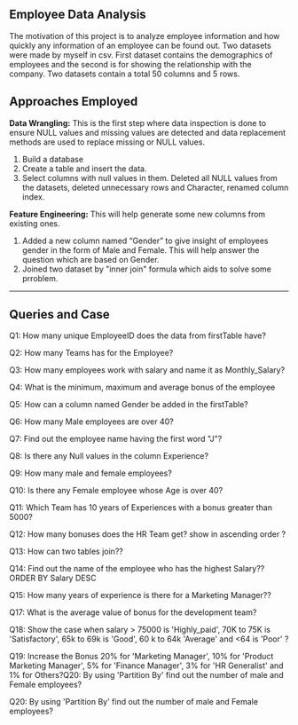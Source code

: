 ## Employee Data Analysis

The motivation of this project is to analyze employee information and how quickly any information of an employee can be found out. Two datasets were made by myself in csv. First dataset contains the demographics of employees and the second is for showing the relationship with the company. Two datasets contain a total 50 columns and 5 rows.

## Approaches Employed

**Data Wrangling:** This is the first step where data inspection is done to ensure NULL values and missing values are detected and data replacement methods are used to replace missing or NULL values.
1. Build a database
2. Create a table and insert the data.
3. Select columns with null values in them. Deleted all NULL values from the datasets, deleted unnecessary rows and Character, renamed column index.

**Feature Engineering:** This will help generate some new columns from existing ones.  

1. Added a new column named “Gender” to give insight of employees gender in the form of Male and Female. This will help answer the question which are based on Gender.
2. Joined two dataset by "inner join" formula which aids to solve some prroblem.
*********************************************************************************************************
## Queries and Case 

Q1: How many unique EmployeeID does the data from firstTable have?

Q2: How many  Teams has for the Employee?

Q3: How many employees work with salary and name it as Monthly_Salary? 

Q4: What is the minimum, maximum and average bonus of the employee

Q5: How can a column named Gender be added in the firstTable?

Q6: How many Male employees are over 40?

Q7: Find out the employee name having the first word "J"?  

Q8: Is there any Null values in the column Experience?

Q9: How many male and female employees?

Q10: Is there any Female employee whose Age is over 40?

Q11: Which Team has 10 years of  Experiences with a bonus greater than 5000?

Q12: How many bonuses does the HR Team get? show in ascending order ?

Q13:  How can two tables join??

Q14:  Find out the name of the employee who has the highest Salary??ORDER BY Salary DESC

Q15:  How many years of experience is there for a Marketing Manager??

Q17:  What is the average value of  bonus for the development team?

Q18:  Show the case when salary > 75000 is 'Highly_paid', 70K to 75K is 'Satisfactory', 65k to 69k is 'Good', 60 k to 64k 'Average' and <64 is 'Poor' ?

Q19:  Increase the Bonus  20% for 'Marketing Manager', 10% for 'Product Marketing Manager', 5% for 'Finance Manager', 3% for 'HR Generalist' and 1% for Others?Q20: By using 'Partition By' find out the number of male and Female employees?

Q20: By using 'Partition By' find out the number of male and Female employees?
